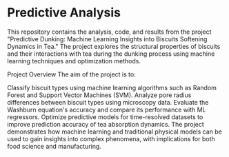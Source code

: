 # Predictive Analysis

This repository contains the analysis, code, and results from the project "Predictive Dunking: Machine Learning Insights into Biscuits Softening Dynamics in Tea." The project explores the structural properties of biscuits and their interactions with tea during the dunking process using machine learning techniques and optimization methods.

Project Overview
The aim of the project is to:

Classify biscuit types using machine learning algorithms such as Random Forest and Support Vector Machines (SVM).
Analyze pore radius differences between biscuit types using microscopy data.
Evaluate the Washburn equation's accuracy and compare its performance with ML regressors.
Optimize predictive models for time-resolved datasets to improve prediction accuracy of tea absorption dynamics.
The project demonstrates how machine learning and traditional physical models can be used to gain insights into complex phenomena, with implications for both food science and manufacturing.

